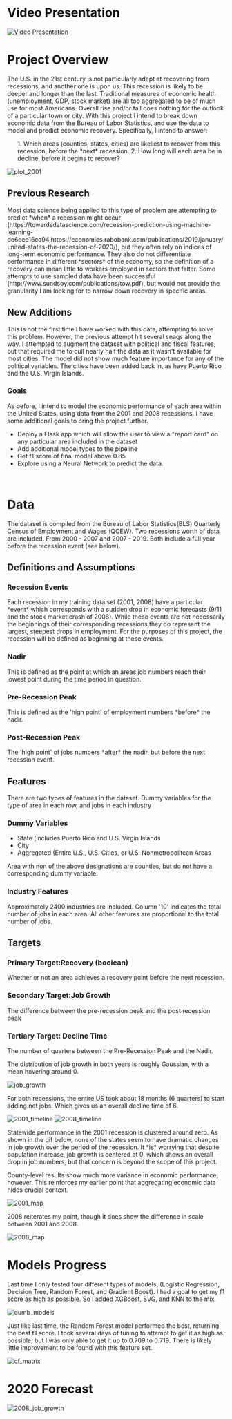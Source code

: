 <h1>Video Presentation</h1>

[![Video Presentation](https://img.youtube.com/vi/kaNrwfN4hfw/0.jpg)](https://www.youtube.com/watch?v=kaNrwfN4hfw)


<h1>Project Overview</h1>
    <p>The U.S. in the 21st century is not particularly adept at recovering from recessions, and another one is upon us. This recession is likely to be deeper and longer than the last. Traditional measures of economic health (unemployment, GDP, stock market) are all too aggregated to be of much use for most Americans. Overall rise and/or fall does nothing for the outlook of a particular town or city. With this project I intend to break down economic data from the Bureau of Labor Statistics, and use the data to model and predict economic recovery. Specifically, I intend to answer:</p>
    <ol>
        1. Which areas (counties, states, cities) are likeliest to recover from this recession, before the *next* recession.
        2. How long will each area be in decline, before it begins to recover?
    </ol>
    <img src="src/static/images/ScariestJan2017.PNG" alt="plot_2001">
    <h2>Previous Research</h2>
    <p>Most data science being applied to this type of problem are attempting to predict *when* a recession might occur (https://towardsdatascience.com/recession-prediction-using-machine-learning-de6eee16ca94,https://economics.rabobank.com/publications/2019/january/united-states-the-recession-of-2020/), but they often rely on indices of long-term economic performance. They also do not differentiate performance in different *sectors* of the economy, so the definition of a recovery can mean little to workers employed in sectors that falter. Some attempts to use sampled data have been successful (http://www.sundsoy.com/publications/tow.pdf), but would not provide the granularity I am looking for to narrow down recovery in specific areas. </p>
    <h2>New Additions</h2>
    <p>This is not the first time I have worked with this data, attempting to solve this problem. However, the previous attempt hit several snags along the way. I attempted to augment the dataset with political and fiscal features, but that required me to cull nearly half the data as it wasn't available for most cities. The model did not show much feature importance for any of the political variables. The cities have been added back in, as have Puerto Rico and the U.S. Virgin Islands.</p>
    <h3>Goals</h3>
    <p>As before, I intend to model the economic performance of each area within the United States, using data from the 2001 and 2008 recessions. I have some additional goals to bring the project further.</p>
    <ul>
        <li>Deploy a Flask app which will allow the user to view a "report card" on any particular area included in the dataset</li>
        <li> Add additional model types to the pipeline</li>
        <li> Get f1 score of final model above 0.85</li>
        <li> Explore using a Neural Network to predict the data.</li>
    </ul>
<br>
<h1>Data</h1>

<p>The dataset is compiled from the  Bureau of Labor Statistics(BLS) Quarterly Census of Employment and Wages (QCEW). Two recessions worth of data are included. From 2000 - 2007 and 2007 - 2019. Both include a full year before the recession event (see below).</p>

<h2>Definitions and Assumptions</h2>

<h3>Recession Events</h3>

<p>Each recession in my training data set (2001, 2008) have a particular *event* which corresponds with a sudden drop in economic forecasts (9/11 and the stock market crash of 2008). While these events are not necessarily the beginnings of their corresponding recessions,they do represent the largest, steepest drops in employment. For the purposes of this project, the recession will be defined as beginning at these events.</p>

<h3>Nadir</h3>

<p>This is defined as the point at which an areas job numbers reach their lowest point during the time period in question.</p>

<h3>Pre-Recession Peak</h3>

<p>This is defined as the 'high point' of employment numbers *before* the nadir.</p>

<!---
<h3>Recovery Point</h3>

<p>When an area achieves its job numbers equal or greater than its Pre-Recession Peak before the next recession.</p>
--->

<h3>Post-Recession Peak</h3>

<p>The 'high point' of jobs numbers *after* the nadir, but before the next recession event.</p>

<h2>Features</h2>

<p>There are two types of features in the dataset. Dummy variables for the type of area in each row, and jobs in each industry</p>

<h3>Dummy Variables</h3>
<ul>
    <li>State (includes Puerto Rico and U.S. Virgin Islands</li>
    <li>City</li>
    <li>Aggregated (Entire U.S., U.S. Cities, or U.S. Nonmetropolitcan Areas</li>
</ul>

<p>Area with non of the above designations are counties, but do not have a corresponding dummy variable.</p>

<h3>Industry Features</h3>
<p>Approximately 2400 industries are included. Column '10' indicates the total number of jobs in each area. All other features are proportional to the total number of jobs.</p>

<h2>Targets</h2>

<h3>Primary Target:Recovery (boolean)</h3>

<p>Whether or not an area achieves a recovery point before the next recession.</p>

<h3>Secondary Target:Job Growth</h3>

<p> The difference between the pre-recession peak and the post recession peak</p>

<h3>Tertiary Target: Decline Time</h3>

<p>The number of quarters between the Pre-Recession Peak and the Nadir.</p>

<p>The distribution of job growth in both years is roughly Gaussian, with a mean hovering around 0. </p>
<img src="src/static/images/job_growth_distplot.png" alt="job_growth">

<p>For both recessions, the entire US took about 18 months (6 quarters) to start adding net jobs. Which gives us an overall decline time of 6.</p>
<img src="src/static/images/2001_timeline.png" alt="2001_timeline">
<img src="src/static/images/2008_timeline.png" alt="2008_timeline">

<p>Statewide performance in the 2001 recession is clustered around zero. As shown in the gif below, none of the states seem to have dramatic changes in job growth over the period of the recession. It *is* worrying that despite population increase, job growth is centered at 0, which shows an overall drop in job numbers, but that concern is beyond the scope of this project.

County-level results show much more variance in economic performance, however. This reinforces my earlier point that aggregating economic data hides crucial context.</p>

<img src="src/static/images/2001.gif" alt="2001_map">

<p>2008 reiterates my point, though it does show the difference in scale between 2001 and 2008.</p>

<img src="src/static/images/2008.gif" alt="2008_map">

<h1>Models Progress</h1>

<p>Last time I only tested four different types of models, (Logistic Regression, Decision Tree, Random Forest, and Gradient Boost). I had a goal to get my f1 score as high as possible. So I added XGBoost, SVG, and KNN to the mix.
</p>

<img src="src/static/images/models.png" alt="dumb_models">

<p>Just like last time, the Random Forest model performed the best, returning the best f1 score. I took several days of tuning to attempt to get it as high as possible, but I was only able to get it up to 0.709 to 0.719. There is likely little improvement to be found with this feature set.
</p>

<img src="src/static/images/cf_matrix.png" alt="cf_matrix">

<h1>2020 Forecast</h1>
<img src="src/static/images/2020.gif" alt="2008_job_growth">
